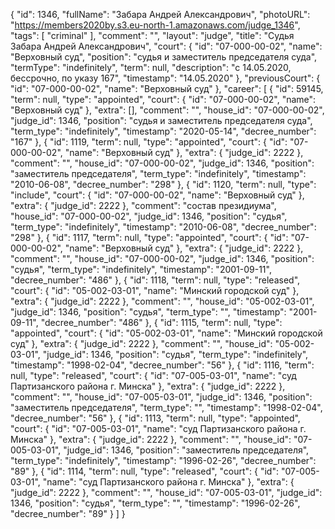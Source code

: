 {
    "id": 1346,
    "fullName": "Забара Андрей Александрович",
    "photoURL": "https://members2020by.s3.eu-north-1.amazonaws.com/judge_1346",
    "tags": [
        "criminal"
    ],
    "comment": "",
    "layout": "judge",
    "title": "Судья Забара Андрей Александрович",
    "court": {
        "id": "07-000-00-02",
        "name": "Верховный суд",
        "position": "судья и заместитель председателя суда",
        "termType": "indefinitely",
        "term": null,
        "description": "c 14.05.2020, бессрочно, по указу 167",
        "timestamp": "14.05.2020"
    },
    "previousCourt": {
        "id": "07-000-00-02",
        "name": "Верховный суд"
    },
    "career": [
        {
            "id": 59145,
            "term": null,
            "type": "appointed",
            "court": {
                "id": "07-000-00-02",
                "name": "Верховный суд"
            },
            "extra": [],
            "comment": "",
            "house_id": "07-000-00-02",
            "judge_id": 1346,
            "position": "судья и заместитель председателя суда",
            "term_type": "indefinitely",
            "timestamp": "2020-05-14",
            "decree_number": "167"
        },
        {
            "id": 1119,
            "term": null,
            "type": "appointed",
            "court": {
                "id": "07-000-00-02",
                "name": "Верховный суд"
            },
            "extra": {
                "judge_id": 2222
            },
            "comment": "",
            "house_id": "07-000-00-02",
            "judge_id": 1346,
            "position": "заместитель председателя",
            "term_type": "indefinitely",
            "timestamp": "2010-06-08",
            "decree_number": "298"
        },
        {
            "id": 1120,
            "term": null,
            "type": "include",
            "court": {
                "id": "07-000-00-02",
                "name": "Верховный суд"
            },
            "extra": {
                "judge_id": 2222
            },
            "comment": "состав президиума",
            "house_id": "07-000-00-02",
            "judge_id": 1346,
            "position": "судья",
            "term_type": "indefinitely",
            "timestamp": "2010-06-08",
            "decree_number": "298"
        },
        {
            "id": 1117,
            "term": null,
            "type": "appointed",
            "court": {
                "id": "07-000-00-02",
                "name": "Верховный суд"
            },
            "extra": {
                "judge_id": 2222
            },
            "comment": "",
            "house_id": "07-000-00-02",
            "judge_id": 1346,
            "position": "судья",
            "term_type": "indefinitely",
            "timestamp": "2001-09-11",
            "decree_number": "486"
        },
        {
            "id": 1118,
            "term": null,
            "type": "released",
            "court": {
                "id": "05-002-03-01",
                "name": "Минский городской суд"
            },
            "extra": {
                "judge_id": 2222
            },
            "comment": "",
            "house_id": "05-002-03-01",
            "judge_id": 1346,
            "position": "судья",
            "term_type": "",
            "timestamp": "2001-09-11",
            "decree_number": "486"
        },
        {
            "id": 1115,
            "term": null,
            "type": "appointed",
            "court": {
                "id": "05-002-03-01",
                "name": "Минский городской суд"
            },
            "extra": {
                "judge_id": 2222
            },
            "comment": "",
            "house_id": "05-002-03-01",
            "judge_id": 1346,
            "position": "судья",
            "term_type": "indefinitely",
            "timestamp": "1998-02-04",
            "decree_number": "56"
        },
        {
            "id": 1116,
            "term": null,
            "type": "released",
            "court": {
                "id": "07-005-03-01",
                "name": "суд Партизанского района г. Минска"
            },
            "extra": {
                "judge_id": 2222
            },
            "comment": "",
            "house_id": "07-005-03-01",
            "judge_id": 1346,
            "position": "заместитель председателя",
            "term_type": "",
            "timestamp": "1998-02-04",
            "decree_number": "56"
        },
        {
            "id": 1113,
            "term": null,
            "type": "appointed",
            "court": {
                "id": "07-005-03-01",
                "name": "суд Партизанского района г. Минска"
            },
            "extra": {
                "judge_id": 2222
            },
            "comment": "",
            "house_id": "07-005-03-01",
            "judge_id": 1346,
            "position": "заместитель председателя",
            "term_type": "indefinitely",
            "timestamp": "1996-02-26",
            "decree_number": "89"
        },
        {
            "id": 1114,
            "term": null,
            "type": "released",
            "court": {
                "id": "07-005-03-01",
                "name": "суд Партизанского района г. Минска"
            },
            "extra": {
                "judge_id": 2222
            },
            "comment": "",
            "house_id": "07-005-03-01",
            "judge_id": 1346,
            "position": "судья",
            "term_type": "",
            "timestamp": "1996-02-26",
            "decree_number": "89"
        }
    ]
}